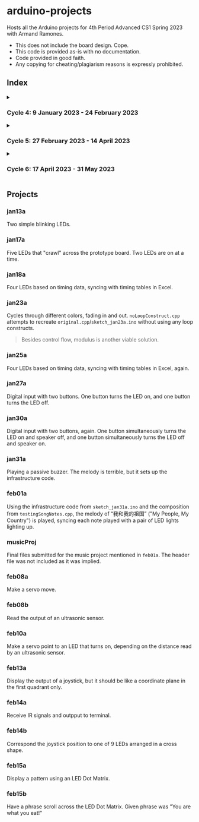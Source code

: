 # arduino-projects
Hosts all the Arduino projects for 4th Period Advanced CS1 Spring 2023 with Armand Ramones.
* This does not include the board design. Cope.
* This code is provided as-is with no documentation. 
* Code provided in good faith. 
* Any copying for cheating/plagiarism reasons is expressly prohibited.

## Index
<details><summary>

### Cycle 4: 9 January 2023 - 24 February 2023

</summary>

```
├───sketch_jan13a
│   └───sketch_jan13a.ino
├───sketch_jan17a
│   └───sketch_jan17a.ino
├───sketch_jan18a
│   └───sketch_jan13a.ino
├───sketch_jan23a
│   ├───noLoopConstruct.cpp
│   ├───original.cpp
│   └───sketch_jan23a.ino
├───sketch_jan25a
│   └───sketch_jan25a.ino
├───sketch_jan27a
│   └───sketch_jan27a.ino
├───sketch_jan30a
│   └───sketch_jan30a.ino
├───sketch_jan31a
│   ├───pitches.h
│   ├───sketch_jan31a.ino
│   └───testingSongNotes.cpp
├───sketch_feb01a
│   ├───pitches.h
│   └───sketch_feb01a.ino
├───musicProj
│   ├───Music_020723_pd4.ino
│   ├───MusicImg1_020723_pd4.ino
│   └───MusicImg2_020723_pd4.ino
├───sketch_feb08a
│   └───sketch_feb08a.ino
├───sketch_feb08b
│   ├───sketch_feb08a.ino
│   ├───SR04.cpp
│   └───SR04.h
├───sketch_feb10a
│   ├───sketch_feb10a.ino
│   ├───SR04.cpp
│   └───SR04.h
├───sketch_feb13a
│   └───sketch_feb13a.ino
├───sketch_feb14a
│   ├───IRremote.cpp
│   ├───IRremote.h
│   ├───IRremoteInt.h
│   └───sketch_feb14a.ino
├───sketch_feb14b
│   └───sketch_feb14b.ino
├───sketch_feb15a
│   ├───LEDControl.cpp
│   ├───LEDControl.h
│   └───sketch_feb15a.ino
└───sketch_feb15b
    ├───LEDControl.cpp
    ├───LEDControl.h
    └───sketch_feb15b.ino
```

</details>
<details><summary>

### Cycle 5: 27 February 2023 - 14 April 2023

</summary>

```
└───sketch_mar06a.ino
    ├───DS3231.cpp
    ├───DS3231.h
    └───sketch_mar06a.ino
```

</details>
<details><summary>

### Cycle 6: 17 April 2023 - 31 May 2023

</summary>

```
null
```

</details>

## Projects
### jan13a
Two simple blinking LEDs.
### jan17a
Five LEDs that "crawl" across the prototype board. Two LEDs are on at a time.
### jan18a
Four LEDs based on timing data, syncing with timing tables in Excel.
### jan23a
Cycles through different colors, fading in and out.
`noLoopConstruct.cpp` attempts to recreate `original.cpp`/`sketch_jan23a.ino` without using any loop constructs.
> Besides control flow, modulus is another viable solution. 
### jan25a
Four LEDs based on timing data, syncing with timing tables in Excel, again.
### jan27a
Digital input with two buttons. One button turns the LED on, and one button turns the LED off.
### jan30a
Digital input with two buttons, again. One button simultaneously turns the LED on and speaker off, and one button simultaneously turns the LED off and speaker on.
### jan31a
Playing a passive buzzer. The melody is terrible, but it sets up the infrastructure code.
### feb01a
Using the infrastructure code from `sketch_jan31a.ino` and the composition from `testingSongNotes.cpp`, the melody of “我和我的祖国” ("My People, My Country") is played, syncing each note played with a pair of LED lights lighting up.
### musicProj
Final files submitted for the music project mentioned in `feb01a`. The header file was not included as it was implied.
### feb08a
Make a servo move.
### feb08b
Read the output of an ultrasonic sensor.
### feb10a
Make a servo point to an LED that turns on, depending on the distance read by an ultrasonic sensor.
### feb13a
Display the output of a joystick, but it should be like a coordinate plane in the first quadrant only.
### feb14a
Receive IR signals and outpput to terminal.
### feb14b
Correspond the joystick position to one of 9 LEDs arranged in a cross shape.
### feb15a
Display a pattern using an LED Dot Matrix.
### feb15b
Have a phrase scroll across the LED Dot Matrix. Given phrase was "You are what you eat!"
